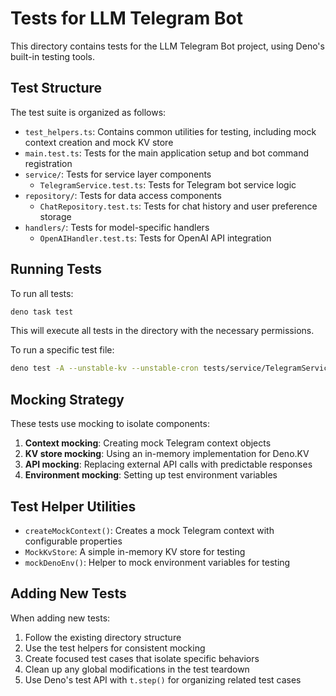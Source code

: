 # Tests for LLM Telegram Bot

This directory contains tests for the LLM Telegram Bot project, using Deno's
built-in testing tools.

## Test Structure

The test suite is organized as follows:

- `test_helpers.ts`: Contains common utilities for testing, including mock
  context creation and mock KV store
- `main.test.ts`: Tests for the main application setup and bot command
  registration
- `service/`: Tests for service layer components
  - `TelegramService.test.ts`: Tests for Telegram bot service logic
- `repository/`: Tests for data access components
  - `ChatRepository.test.ts`: Tests for chat history and user preference storage
- `handlers/`: Tests for model-specific handlers
  - `OpenAIHandler.test.ts`: Tests for OpenAI API integration

## Running Tests

To run all tests:

```bash
deno task test
```

This will execute all tests in the directory with the necessary permissions.

To run a specific test file:

```bash
deno test -A --unstable-kv --unstable-cron tests/service/TelegramService.test.ts
```

## Mocking Strategy

These tests use mocking to isolate components:

1. **Context mocking**: Creating mock Telegram context objects
2. **KV store mocking**: Using an in-memory implementation for Deno.KV
3. **API mocking**: Replacing external API calls with predictable responses
4. **Environment mocking**: Setting up test environment variables

## Test Helper Utilities

- `createMockContext()`: Creates a mock Telegram context with configurable
  properties
- `MockKvStore`: A simple in-memory KV store for testing
- `mockDenoEnv()`: Helper to mock environment variables for testing

## Adding New Tests

When adding new tests:

1. Follow the existing directory structure
2. Use the test helpers for consistent mocking
3. Create focused test cases that isolate specific behaviors
4. Clean up any global modifications in the test teardown
5. Use Deno's test API with `t.step()` for organizing related test cases
